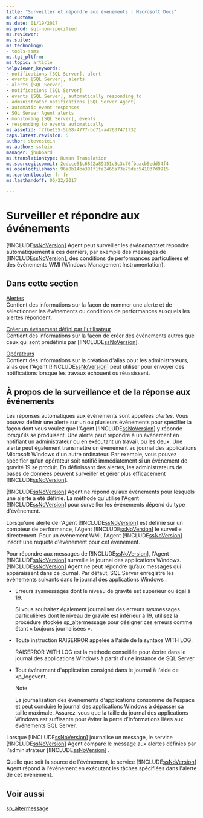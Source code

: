 ```yaml
---
title: "Surveiller et répondre aux événements | Microsoft Docs"
ms.custom: 
ms.date: 01/19/2017
ms.prod: sql-non-specified
ms.reviewer: 
ms.suite: 
ms.technology:
- tools-ssms
ms.tgt_pltfrm: 
ms.topic: article
helpviewer_keywords:
- notifications [SQL Server], alert
- events [SQL Server], alerts
- alerts [SQL Server]
- notifications [SQL Server]
- events [SQL Server], automatically responding to
- administrator notifications [SQL Server Agent]
- automatic event responses
- SQL Server Agent alerts
- monitoring [SQL Server], events
- responding to events automatically
ms.assetid: f7fbe155-5b68-4777-bc71-a47637471f32
caps.latest.revision: 5
author: stevestein
ms.author: sstein
manager: jhubbard
ms.translationtype: Human Translation
ms.sourcegitcommit: 2edcce51c6822a89151c3c3c76fbaacb5edd54f4
ms.openlocfilehash: 96a0b14ba381f1fe2465a73e75dec541037d9915
ms.contentlocale: fr-fr
ms.lasthandoff: 06/22/2017

---
```

# <a name="monitor-and-respond-to-events"></a>Surveiller et répondre aux événements
[!INCLUDE[ssNoVersion](../../includes/ssnoversion_md.md)] Agent peut surveiller les *événements*et répondre automatiquement à ces derniers, par exemple des messages de [!INCLUDE[ssNoVersion](../../includes/ssnoversion_md.md)], des conditions de performances particulières et des événements WMI (Windows Management Instrumentation).  
  
## <a name="in-this-section"></a>Dans cette section  
[Alertes](../../ssms/agent/alerts.md)  
Contient des informations sur la façon de nommer une alerte et de sélectionner les événements ou conditions de performances auxquels les alertes répondent.  
  
[Créer un événement défini par l'utilisateur](../../ssms/agent/create-a-user-defined-event.md)  
Contient des informations sur la façon de créer des événements autres que ceux qui sont prédéfinis par [!INCLUDE[ssNoVersion](../../includes/ssnoversion_md.md)].  
  
[Opérateurs](../../ssms/agent/operators.md)  
Contient des informations sur la création d'alias pour les administrateurs, alias que l'Agent [!INCLUDE[ssNoVersion](../../includes/ssnoversion_md.md)] peut utiliser pour envoyer des notifications lorsque les travaux échouent ou réussissent.  
  
## <a name="about-monitoring-and-responding-to-events"></a>À propos de la surveillance et de la réponse aux événements  
Les réponses automatiques aux événements sont appelées *alertes*. Vous pouvez définir une alerte sur un ou plusieurs événements pour spécifier la façon dont vous voulez que l'Agent [!INCLUDE[ssNoVersion](../../includes/ssnoversion_md.md)] y réponde lorsqu'ils se produisent. Une alerte peut répondre à un événement en notifiant un administrateur ou en exécutant un travail, ou les deux. Une alerte peut également transmettre un événement au journal des applications Microsoft Windows d'un autre ordinateur. Par exemple, vous pouvez spécifier qu'un opérateur soit notifié immédiatement si un événement de gravité 19 se produit. En définissant des alertes, les administrateurs de bases de données peuvent surveiller et gérer plus efficacement [!INCLUDE[ssNoVersion](../../includes/ssnoversion_md.md)].  
  
[!INCLUDE[ssNoVersion](../../includes/ssnoversion_md.md)] Agent ne répond qu’aux événements pour lesquels une alerte a été définie. La méthode qu'utilise l'Agent [!INCLUDE[ssNoVersion](../../includes/ssnoversion_md.md)] pour surveiller les événements dépend du type d'événement.  
  
Lorsqu'une alerte de l'Agent [!INCLUDE[ssNoVersion](../../includes/ssnoversion_md.md)] est définie sur un compteur de performance, l'Agent [!INCLUDE[ssNoVersion](../../includes/ssnoversion_md.md)] le surveille directement. Pour un événement WMI, l'Agent [!INCLUDE[ssNoVersion](../../includes/ssnoversion_md.md)] inscrit une requête d'événement pour cet événement.  
  
Pour répondre aux messages de [!INCLUDE[ssNoVersion](../../includes/ssnoversion_md.md)], l'Agent [!INCLUDE[ssNoVersion](../../includes/ssnoversion_md.md)] surveille le journal des applications Windows. [!INCLUDE[ssNoVersion](../../includes/ssnoversion_md.md)] Agent ne peut répondre qu’aux messages qui apparaissent dans ce journal. Par défaut, SQL Server enregistre les événements suivants dans le journal des applications Windows :  
  
-   Erreurs sysmessages dont le niveau de gravité est supérieur ou égal à 19.  
  
    Si vous souhaitez également journaliser des erreurs sysmessages particulières dont le niveau de gravité est inférieur à 19, utilisez la procédure stockée sp_altermessage pour désigner ces erreurs comme étant « toujours journalisées ».  
  
-   Toute instruction RAISERROR appelée à l'aide de la syntaxe WITH LOG.  
  
    RAISERROR WITH LOG est la méthode conseillée pour écrire dans le journal des applications Windows à partir d'une instance de SQL Server.  
  
-   Tout événement d'application consigné dans le journal à l'aide de xp_logevent.  
  
    > [!NOTE]  
    > La journalisation des événements d'applications consomme de l'espace et peut conduire le journal des applications Windows à dépasser sa taille maximale. Assurez-vous que la taille du journal des applications Windows est suffisante pour éviter la perte d'informations liées aux événements SQL Server.  
  
Lorsque [!INCLUDE[ssNoVersion](../../includes/ssnoversion_md.md)] journalise un message, le service [!INCLUDE[ssNoVersion](../../includes/ssnoversion_md.md)] Agent compare le message aux alertes définies par l'administrateur [!INCLUDE[ssNoVersion](../../includes/ssnoversion_md.md)] .  
  
Quelle que soit la source de l'événement, le service [!INCLUDE[ssNoVersion](../../includes/ssnoversion_md.md)] Agent répond à l'événement en exécutant les tâches spécifiées dans l'alerte de cet événement.  
  
## <a name="see-also"></a>Voir aussi  
[sp_altermessage](http://msdn.microsoft.com/en-us/1b28f280-8ef9-48e9-bd99-ec14d79abaca)  
  

